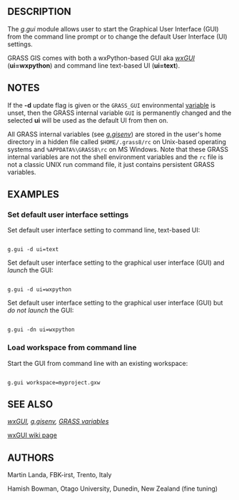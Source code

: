 
## DESCRIPTION

The *g.gui* module allows user to start the Graphical User
Interface (GUI) from the command line prompt or to change the
default User Interface (UI) settings.

GRASS GIS comes with both a wxPython-based GUI
aka *[wxGUI](wxGUI.html)* (**ui=wxpython**) and
command line text-based UI (**ui=text**).

## NOTES

If the **-d** update flag is given or the `GRASS_GUI`
environmental [variable](variables.html) is unset, then
the GRASS internal variable `GUI` is permanently changed and
the selected **ui** will be used as the default UI from then on.

All GRASS internal variables (see *[g.gisenv](g.gisenv.html)*)
are stored in the user's home directory in a hidden file called
`$HOME/.grass8/rc` on Unix-based operating systems
and `%APPDATA%\GRASS8\rc` on MS Windows. Note that these GRASS
internal variables are not the shell environment variables and the
`rc` file is not a classic UNIX run command file, it just
contains persistent GRASS variables.

## EXAMPLES

### Set default user interface settings

Set default user interface setting to command line, text-based UI:

```

g.gui -d ui=text

```

Set default user interface setting to the graphical user interface
(GUI) and *launch* the GUI:

```

g.gui -d ui=wxpython

```

Set default user interface setting to the graphical user interface
(GUI) but *do not launch* the GUI:

```

g.gui -dn ui=wxpython

```

### Load workspace from command line

Start the GUI from command line with an existing workspace:

```

g.gui workspace=myproject.gxw

```

## SEE ALSO

*[wxGUI](wxGUI.html),
[g.gisenv](g.gisenv.html),
[GRASS variables](variables.html)*

[wxGUI wiki page](https://grasswiki.osgeo.org/wiki/WxPython-based_GUI_for_GRASS)

## AUTHORS

Martin Landa, FBK-irst, Trento, Italy

Hamish Bowman, Otago University, Dunedin, New Zealand (fine tuning)
